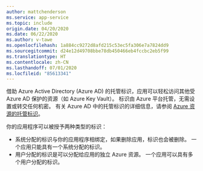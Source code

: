 ```yaml
---
author: mattchenderson
ms.service: app-service
ms.topic: include
origin.date: 04/20/2020
ms.date: 06/22/2020
ms.author: v-tawe
ms.openlocfilehash: 1a884cc9272d8afd215c53ec5fa306e7a7824dd9
ms.sourcegitcommit: d24e12d49708bbe78db450466eb4fccbc2eb5f99
ms.translationtype: HT
ms.contentlocale: zh-CN
ms.lasthandoff: 07/01/2020
ms.locfileid: "85613341"
---
```

借助 Azure Active Directory (Azure AD) 的托管标识，应用可以轻松访问其他受 Azure AD 保护的资源（如 Azure Key Vault）。 标识由 Azure 平台托管，无需设置或转交任何机密。 有关 Azure AD 中的托管标识的详细信息，请参阅 [Azure 资源的托管标识](../articles/active-directory/managed-identities-azure-resources/overview.md)。

你的应用程序可以被授予两种类型的标识：

- 系统分配的标识与你的应用程序相绑定，如果删除应用，标识也会被删除。 一个应用只能具有一个系统分配的标识。
- 用户分配的标识是可以分配给应用的独立 Azure 资源。 一个应用可以具有多个用户分配的标识。